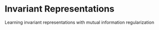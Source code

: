 # Invariant Representations
Learning invariant representations with mutual information regularization
